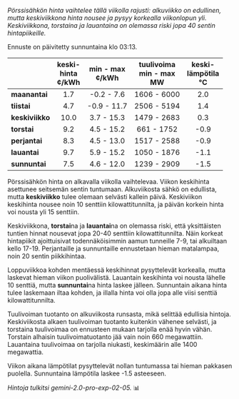 *Pörssisähkön hinta vaihtelee tällä viikolla rajusti: alkuviikko on edullinen, mutta keskiviikkona hinta nousee ja pysyy korkealla viikonlopun yli. Keskiviikkona, torstaina ja lauantaina on olemassa riski jopa 40 sentin hintapiikeille.*


Ennuste on päivitetty sunnuntaina klo 03:13.

|     | keski-<br>hinta<br>¢/kWh | min - max<br>¢/kWh | tuulivoima<br>min - max<br>MW | keski-<br>lämpötila<br>°C |
|:----|:----------------:|:----------------:|:-------------:|:-------------:|
| **maanantai** | 1.7 | -0.2 - 7.6 | 1606 - 6000 | 2.0 |
| **tiistai** | 4.7 | -0.9 - 11.7 | 2506 - 5194 | 1.4 |
| **keskiviikko** | 10.0 | 3.7 - 15.3 | 1479 - 2683 | 0.3 |
| **torstai** | 9.2 | 4.5 - 15.2 | 661 - 1752 | -0.9 |
| **perjantai** | 8.3 | 4.5 - 13.0 | 1517 - 2588 | -0.9 |
| **lauantai** | 9.7 | 5.9 - 15.2 | 1050 - 1876 | -1.1 |
| **sunnuntai** | 7.5 | 4.6 - 12.0 | 1239 - 2909 | -1.5 |

Pörssisähkön hinta on alkavalla viikolla vaihtelevaa. Viikon keskihinta asettunee seitsemän sentin tuntumaan. Alkuviikosta sähkö on edullista, mutta **keskiviikko** tulee olemaan selvästi kallein päivä. Keskiviikon keskihinta nousee noin 10 senttiin kilowattitunnilta, ja päivän korkein hinta voi nousta yli 15 senttiin.

Keskiviikkona, **torstai**na ja **lauantai**na on olemassa riski, että yksittäisten tuntien hinnat nousevat jopa 20-40 senttiin kilowattitunnilta. Näin korkeat hintapiikit ajoittuisivat todennäköisimmin aamun tunneille 7-9, tai alkuiltaan kello 17-19. Perjantaille ja sunnuntaille ennustetaan hieman matalampaa, noin 20 sentin piikkihintaa.

Loppuviikkoa kohden mentäessä keskihinnat pysyttelevät korkealla, mutta laskevat hieman viikon puolivälistä. Lauantain keskihinta voi nousta lähelle 10 senttiä, mutta **sunnuntai**na hinta laskee jälleen. Sunnuntain aikana hinta tulee laskemaan iltaa kohden, ja illalla hinta voi olla jopa alle viisi senttiä kilowattitunnilta.

Tuulivoiman tuotanto on alkuviikosta runsasta, mikä selittää edullisia hintoja. Keskiviikosta alkaen tuulivoiman tuotanto kuitenkin vähenee selvästi, ja torstaina tuulivoimaa on ennusteen mukaan tarjolla enää hyvin vähän. Torstain alhaisin tuulivoimatuotanto jää vain noin 660 megawattiin. Lauantaina tuulivoimaa on tarjolla niukasti, keskimäärin alle 1400 megawattia.

Viikon aikana lämpötilat pysyttelevät nollan tuntumassa tai hieman pakkasen puolella. Sunnuntaina lämpötila laskee -1.5 asteeseen.

*Hintoja tulkitsi gemini-2.0-pro-exp-02-05.* 📊

